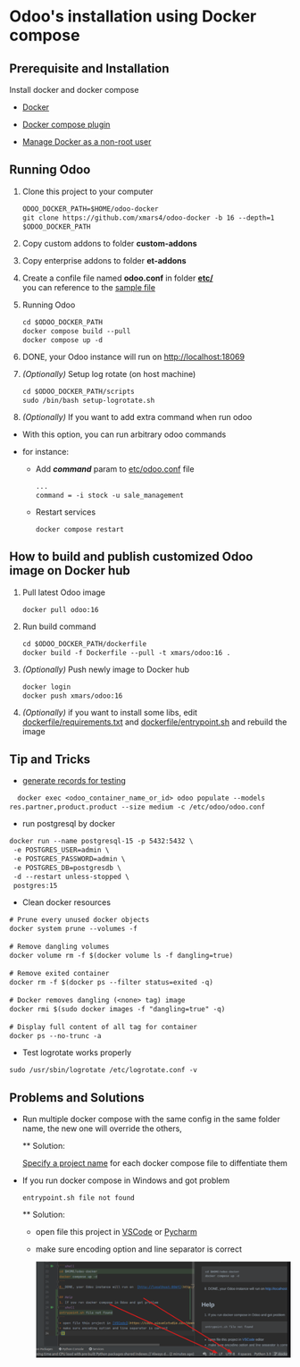# Odoo's installation using Docker compose

## Prerequisite and Installation

Install docker and docker compose

- [Docker](https://docs.docker.com/engine/install/)

- [Docker compose plugin](https://docs.docker.com/compose/install/linux/)

- [Manage Docker as a non-root user](https://docs.docker.com/engine/install/linux-postinstall/)

## Running Odoo

1. Clone this project to your computer

    ```shell
    ODOO_DOCKER_PATH=$HOME/odoo-docker
    git clone https://github.com/xmars4/odoo-docker -b 16 --depth=1 $ODOO_DOCKER_PATH
    ```

2. Copy custom addons to folder **custom-addons**

3. Copy enterprise addons to folder **et-addons**

4. Create a confile file named **odoo.conf** in folder **[etc/](etc/)**\
you can reference to the [sample file](etc/odoo.conf.sample)
5. Running Odoo

    ```shell
    cd $ODOO_DOCKER_PATH
    docker compose build --pull
    docker compose up -d 
    ```

6. DONE, your Odoo instance will run on [http://localhost:18069](http://localhost:18069)

7. _(Optionally)_ Setup log rotate (on host machine)

    ```shell
    cd $ODOO_DOCKER_PATH/scripts
    sudo /bin/bash setup-logrotate.sh
    ```

8. _(Optionally)_ If you want to add extra command when run odoo

- With this option, you can run arbitrary odoo commands
- for instance:

    - Add **_command_** param to [etc/odoo.conf](etc/odoo.conf) file

        ```confile
        ...
        command = -i stock -u sale_management
        ```

    - Restart services

        ```shell
        docker compose restart
        ```

## How to build and publish customized Odoo image on Docker hub

1. Pull latest Odoo image

    ```shell
    docker pull odoo:16
    ```

2. Run build command

    ```shell
    cd $ODOO_DOCKER_PATH/dockerfile
    docker build -f Dockerfile --pull -t xmars/odoo:16 .
    ```

3. _(Optionally)_ Push newly image to Docker hub

    ```shell
    docker login
    docker push xmars/odoo:16
    ```

4. _(Optionally)_ if you want to install some libs, edit [dockerfile/requirements.txt](dockerfile/requirements.txt) and [dockerfile/entrypoint.sh](dockerfile/entrypoint.sh) and rebuild the image

## Tip and Tricks

- [generate records for testing](https://www.odoo.com/documentation/16.0/developer/reference/cli.html#database-population)

```shell
  docker exec <odoo_container_name_or_id> odoo populate --models res.partner,product.product --size medium -c /etc/odoo/odoo.conf
```

- run postgresql by docker

```shell
docker run --name postgresql-15 -p 5432:5432 \
 -e POSTGRES_USER=admin \
 -e POSTGRES_PASSWORD=admin \
 -e POSTGRES_DB=postgresdb \
 -d --restart unless-stopped \
 postgres:15
```

- Clean docker resources

```shell
# Prune every unused docker objects
docker system prune --volumes -f

# Remove dangling volumes
docker volume rm -f $(docker volume ls -f dangling=true)

# Remove exited container
docker rm -f $(docker ps --filter status=exited -q)

# Docker removes dangling (<none> tag) image
docker rmi $(sudo docker images -f "dangling=true" -q)

# Display full content of all tag for container
docker ps --no-trunc -a
```

- Test logrotate works properly

```shell
sudo /usr/sbin/logrotate /etc/logrotate.conf -v
```

## Problems and Solutions

- Run multiple docker compose with the same config in the same folder name, the new one will override the others,

    \*\* Solution:

    [Specify a project name](https://docs.docker.com/engine/reference/commandline/compose/#use--p-to-specify-a-project-name) for each docker compose file to diffentiate them

- If you run docker compose in Windows and got problem

    ```shell
    entrypoint.sh file not found
    ```

    \*\* Solution:

    - open file this project in [VSCode](https://code.visualstudio.com/download)
        or [Pycharm](https://www.jetbrains.com/pycharm/download/)

    - make sure encoding option and line separator is correct

        ![alt](img/encoding-problem.png)
